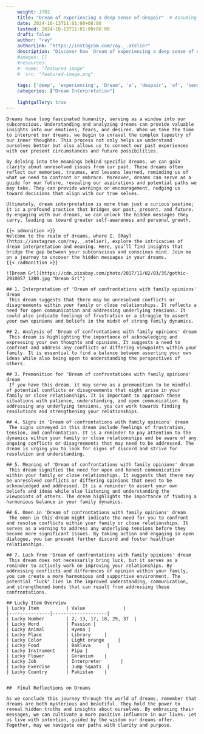 ```yaml
---
    weight: 1702
    title: "Dream of experiencing a deep sense of despair"  # Assuming 'title' column exists
    date: 2024-10-13T11:01:00+08:00
    lastmod: 2024-10-13T11:01:00+08:00
    draft: false
    author: "ray"
    authorLink: "https://instagram.com/ray._.atelier"
    description: "Discover how 'Dream of experiencing a deep sense of despair' can interpret your future and uncover its significant meanings in your life."
    #images: []
    #resources:
    #- name: "featured-image"
    #  src: "featured-image.png"
    
    tags: ['deep', 'experiencing', 'Dream', 'a', 'despair', 'of', 'sense']
    categories: ["Dream Interpretation"]
    
    lightgallery: true
---
```

    
    Dreams have long fascinated humanity, serving as a window into our subconscious. Understanding and analyzing dreams can provide valuable insights into our emotions, fears, and desires. When we take the time to interpret our dreams, we begin to unravel the complex tapestry of our inner thoughts. This process not only helps us understand ourselves better but also allows us to connect our past experiences with our present circumstances and future possibilities.
    
    By delving into the meanings behind specific dreams, we can gain clarity about unresolved issues from our past. These dreams often reflect our memories, traumas, and lessons learned, reminding us of what we need to confront or embrace. Moreover, dreams can serve as a guide for our future, revealing our aspirations and potential paths we may take. They can provide warnings or encouragement, nudging us toward decisions that align with our true selves.
    
    Ultimately, dream interpretation is more than just a curious pastime; it is a profound practice that bridges our past, present, and future. By engaging with our dreams, we can unlock the hidden messages they carry, leading us toward greater self-awareness and personal growth.
    
    {{< admonition >}}
    Welcome to the realm of dreams, where I, [Ray](https://instagram.com/ray._.atelier), explore the intricacies of dream interpretation and meaning. Here, you’ll find insights that bridge the gap between your subconscious and conscious mind. Join me on a journey to uncover the hidden messages in your dreams.
    {{< /admonition >}}
    
    ![Dream Grl](https://cdn.pixabay.com/photo/2017/11/02/03/35/gothic-2910057_1280.jpg "Dream Grl")
    
    ## 1. Interpretation of 'Dream of confrontations with family opinions' dream
     This dream suggests that there may be unresolved conflicts or disagreements within your family or close relationships. It reflects a need for open communication and addressing underlying tensions. It could also indicate feelings of frustration or a struggle to assert your own opinions and beliefs in the midst of strong family dynamics.
    
    ## 2. Analysis of 'Dream of confrontations with family opinions' dream
     This dream is highlighting the importance of acknowledging and expressing your own thoughts and opinions. It suggests a need to confront and address any conflicts or differing viewpoints within your family. It is essential to find a balance between asserting your own ideas while also being open to understanding the perspectives of others.
    
    ## 3. Premonition for 'Dream of confrontations with family opinions' dream
     If you have this dream, it may serve as a premonition to be mindful of potential conflicts or disagreements that might arise in your family or close relationships. It is important to approach these situations with patience, understanding, and open communication. By addressing any underlying tensions, you can work towards finding resolutions and strengthening your relationships.
    
    ## 4. Signs in 'Dream of confrontations with family opinions' dream
     The signs conveyed in this dream include feelings of frustration, tension, and confrontation. It is a reminder to pay attention to the dynamics within your family or close relationships and be aware of any ongoing conflicts or disagreements that may need to be addressed. The dream is urging you to look for signs of discord and strive for resolution and understanding.
    
    ## 5. Meaning of 'Dream of confrontations with family opinions' dream
     This dream signifies the need for open and honest communication within your family or close relationships. It suggests that there may be unresolved conflicts or differing opinions that need to be acknowledged and addressed. It is a reminder to assert your own beliefs and ideas while also listening and understanding the viewpoints of others. The dream highlights the importance of finding a harmonious balance in your family dynamics.
    
    ## 6. Omen in 'Dream of confrontations with family opinions' dream
     The omen in this dream might indicate the need for you to confront and resolve conflicts within your family or close relationships. It serves as a warning to address any underlying tensions before they become more significant issues. By taking action and engaging in open dialogue, you can prevent further discord and foster healthier relationships.
    
    ## 7. Luck from 'Dream of confrontations with family opinions' dream
     This dream does not necessarily bring luck, but it serves as a reminder to actively work on improving your relationships. By addressing conflicts and differences of opinion within your family, you can create a more harmonious and supportive environment. The potential "luck" lies in the improved understanding, communication, and strengthened bonds that can result from addressing these confrontations.
    
    ## Lucky Item Overview
    | Lucky Item          | Value              |
    |---------------|--------------------|
    | Lucky Number        | 2, 13, 17, 18, 29, 37  |
    | Lucky Word          | Passion |
    | Lucky Animal        | Hyena |
    | Lucky Place         | Library     |
    | Lucky Color         | Light orange     |
    | Lucky Food          | Baklava      |
    | Lucky Instrument    | Pipa |
    | Lucky Flower        | Geranium    |
    | Lucky Job           | Interpreter       |
    | Lucky Exercise      | Jump Squats  |
    | Lucky Country       | Pakistan    |
    
    
    ##  Final Reflections on Dreams
    
    As we conclude this journey through the world of dreams, remember that dreams are both mysterious and beautiful. They hold the power to reveal hidden truths and insights about ourselves. By embracing their messages, we can cultivate a more positive influence in our lives. Let us live with intention, guided by the wisdom our dreams offer. Together, may we navigate our paths with clarity and purpose.
    